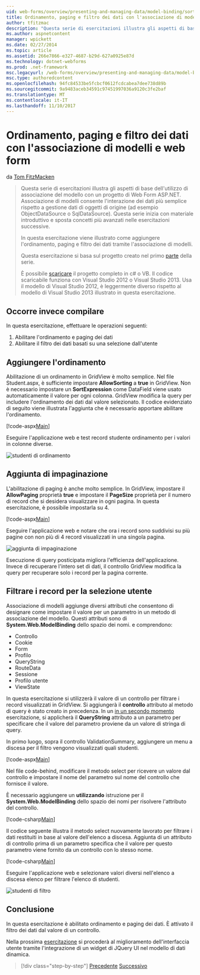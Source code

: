 ```yaml
---
uid: web-forms/overview/presenting-and-managing-data/model-binding/sorting-paging-and-filtering-data
title: Ordinamento, paging e filtro dei dati con l'associazione di modelli e web form | Documenti Microsoft
author: tfitzmac
description: "Questa serie di esercitazioni illustra gli aspetti di base dell'utilizzo di associazione del modello con un progetto di Web Form ASP.NET. Associazione di modelli consente l'interazione dei dati più semplice-..."
ms.author: aspnetcontent
manager: wpickett
ms.date: 02/27/2014
ms.topic: article
ms.assetid: 266e7866-e327-4687-b29d-627a0925e87d
ms.technology: dotnet-webforms
ms.prod: .net-framework
msc.legacyurl: /web-forms/overview/presenting-and-managing-data/model-binding/sorting-paging-and-filtering-data
msc.type: authoredcontent
ms.openlocfilehash: 94fc84533be5fcbcf0612fcdcabea7dee738d89b
ms.sourcegitcommit: 9a9483aceb34591c97451997036a9120c3fe2baf
ms.translationtype: MT
ms.contentlocale: it-IT
ms.lasthandoff: 11/10/2017
---
```

<a name="sorting-paging-and-filtering-data-with-model-binding-and-web-forms"></a>Ordinamento, paging e filtro dei dati con l'associazione di modelli e web form
====================
da [Tom FitzMacken](https://github.com/tfitzmac)

> Questa serie di esercitazioni illustra gli aspetti di base dell'utilizzo di associazione del modello con un progetto di Web Form ASP.NET. Associazione di modelli consente l'interazione dei dati più semplice rispetto a gestione dati di oggetti di origine (ad esempio ObjectDataSource o SqlDataSource). Questa serie inizia con materiale introduttivo e sposta concetti più avanzati nelle esercitazioni successive.
> 
> In questa esercitazione viene illustrato come aggiungere l'ordinamento, paging e filtro dei dati tramite l'associazione di modelli.
> 
> Questa esercitazione si basa sul progetto creato nel primo [parte](retrieving-data.md) della serie.
> 
> È possibile [scaricare](https://go.microsoft.com/fwlink/?LinkId=286116) il progetto completo in c# o VB. Il codice scaricabile funziona con Visual Studio 2012 o Visual Studio 2013. Usa il modello di Visual Studio 2012, è leggermente diverso rispetto al modello di Visual Studio 2013 illustrato in questa esercitazione.


## <a name="what-youll-build"></a>Occorre invece compilare

In questa esercitazione, effettuare le operazioni seguenti:

1. Abilitare l'ordinamento e paging dei dati
2. Abilitare il filtro dei dati basati su una selezione dall'utente

## <a name="add-sorting"></a>Aggiungere l'ordinamento

Abilitazione di un ordinamento in GridView è molto semplice. Nel file Student.aspx, è sufficiente impostare **AllowSorting** a **true** in GridView. Non è necessario impostare un **SortExpression** come DataField viene usato automaticamente il valore per ogni colonna. GridView modifica la query per includere l'ordinamento dei dati dal valore selezionato. Il codice evidenziato di seguito viene illustrata l'aggiunta che è necessario apportare abilitare l'ordinamento.

[!code-aspx[Main](sorting-paging-and-filtering-data/samples/sample1.aspx?highlight=5)]

Eseguire l'applicazione web e test record studente ordinamento per i valori in colonne diverse.

![studenti di ordinamento](sorting-paging-and-filtering-data/_static/image2.png)

## <a name="add-paging"></a>Aggiunta di impaginazione

L'abilitazione di paging è anche molto semplice. In GridView, impostare il **AllowPaging** proprietà **true** e impostare il **PageSize** proprietà per il numero di record che si desidera visualizzare in ogni pagina. In questa esercitazione, è possibile impostarla su 4.

[!code-aspx[Main](sorting-paging-and-filtering-data/samples/sample2.aspx?highlight=5)]

Eseguire l'applicazione web e notare che ora i record sono suddivisi su più pagine con non più di 4 record visualizzati in una singola pagina.

![aggiunta di impaginazione](sorting-paging-and-filtering-data/_static/image4.png)

Esecuzione di query posticipata migliora l'efficienza dell'applicazione. Invece di recuperare l'intero set di dati, il controllo GridView modifica la query per recuperare solo i record per la pagina corrente.

## <a name="filter-records-by-user-selection"></a>Filtrare i record per la selezione utente

Associazione di modelli aggiunge diversi attributi che consentono di designare come impostare il valore per un parametro in un metodo di associazione del modello. Questi attributi sono di **System.Web.ModelBinding** dello spazio dei nomi. e comprendono:

- Controllo
- Cookie
- Form
- Profilo
- QueryString
- RouteData
- Sessione
- Profilo utente
- ViewState

In questa esercitazione si utilizzerà il valore di un controllo per filtrare i record visualizzati in GridView. Si aggiungerà il **controllo** attributo al metodo di query è stato creato in precedenza. In un [in un secondo momento](using-query-string-values-to-retrieve-data.md) esercitazione, si applicherà il **QueryString** attributo a un parametro per specificare che il valore del parametro proviene da un valore di stringa di query.

In primo luogo, sopra il controllo ValidationSummary, aggiungere un menu a discesa per il filtro vengono visualizzati quali studenti.

[!code-aspx[Main](sorting-paging-and-filtering-data/samples/sample3.aspx?highlight=3-11)]

Nel file code-behind, modificare il metodo select per ricevere un valore dal controllo e impostare il nome del parametro sul nome del controllo che fornisce il valore.

È necessario aggiungere un **utilizzando** istruzione per il **System.Web.ModelBinding** dello spazio dei nomi per risolvere l'attributo del controllo.

[!code-csharp[Main](sorting-paging-and-filtering-data/samples/sample4.cs)]

Il codice seguente illustra il metodo select nuovamente lavorato per filtrare i dati restituiti in base al valore dell'elenco a discesa. Aggiunta di un attributo di controllo prima di un parametro specifica che il valore per questo parametro viene fornito da un controllo con lo stesso nome.

[!code-csharp[Main](sorting-paging-and-filtering-data/samples/sample5.cs)]

Eseguire l'applicazione web e selezionare valori diversi nell'elenco a discesa elenco per filtrare l'elenco di studenti.

![studenti di filtro](sorting-paging-and-filtering-data/_static/image6.png)

## <a name="conclusion"></a>Conclusione

In questa esercitazione è abilitato ordinamento e paging dei dati. È attivato il filtro dei dati dal valore di un controllo.

Nella prossima [esercitazione](integrating-jquery-ui.md) si procederà al miglioramento dell'interfaccia utente tramite l'integrazione di un widget di JQuery UI nel modello di dati dinamica.

>[!div class="step-by-step"]
[Precedente](updating-deleting-and-creating-data.md)
[Successivo](integrating-jquery-ui.md)

